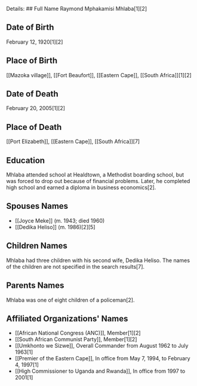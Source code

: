 Details: ## Full Name
Raymond Mphakamisi Mhlaba[1][2]

## Date of Birth
February 12, 1920[1][2]

## Place of Birth
[[Mazoka village]], [[Fort Beaufort]], [[Eastern Cape]], [[South Africa]][1][2]

## Date of Death
February 20, 2005[1][2]

## Place of Death
[[Port Elizabeth]], [[Eastern Cape]], [[South Africa]][7]

## Education
Mhlaba attended school at Healdtown, a Methodist boarding school, but was forced to drop out because of financial problems. Later, he completed high school and earned a diploma in business economics[2].

## Spouses Names
- [[Joyce Meke]] (m. 1943; died 1960)
- [[Dedika Heliso]] (m. 1986)[2][5]

## Children Names
Mhlaba had three children with his second wife, Dedika Heliso. The names of the children are not specified in the search results[7].

## Parents Names
Mhlaba was one of eight children of a policeman[2].

## Affiliated Organizations' Names
- [[African National Congress (ANC)]], Member[1][2]
- [[South African Communist Party]], Member[1][2]
- [[Umkhonto we Sizwe]], Overall Commander from August 1962 to July 1963[1]
- [[Premier of the Eastern Cape]], In office from May 7, 1994, to February 4, 1997[1]
- [[High Commissioner to Uganda and Rwanda]], In office from 1997 to 2001[1]

